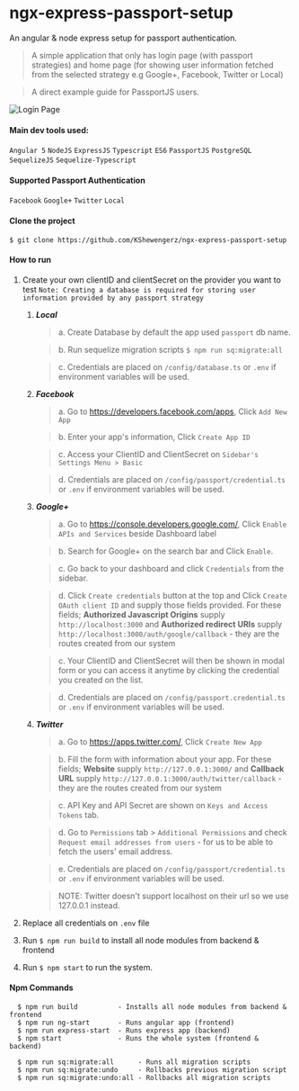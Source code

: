 # ngx-express-passport-setup


An angular & node express setup for passport authentication.


> A simple application that only has login page (with passport strategies) and home page (for showing user information fetched from the selected strategy e.g Google+, Facebook, Twitter or Local)

> A direct example guide for PassportJS users.

![Login Page](https://github.com/KShewengerz/ngx-express-passport-setup/blob/master/shared/images/login.png)


#### Main dev tools used:
`Angular 5` `NodeJS` `ExpressJS` `Typescript` `ES6` `PassportJS` `PostgreSQL` `SequelizeJS` `Sequelize-Typescript`


#### Supported Passport Authentication
`Facebook` `Google+` `Twitter` `Local`

#### Clone the project
`$ git clone https://github.com/KShewengerz/ngx-express-passport-setup`

#### How to run

1. Create your own clientID and clientSecret on the provider you want to test
   `Note: Creating a database is required for storing user information provided by any passport strategy`
      
   1. **_Local_**          
      > a. Create Database by default the app used `passport` db name.
      
      > b. Run sequelize migration scripts `$ npm run sq:migrate:all`
      
      > c. Credentials are placed on `/config/database.ts` or `.env` if environment variables will be used.
   
   2. **_Facebook_**
        > a. Go to https://developers.facebook.com/apps, Click `Add New App`
          
        > b. Enter your app's information, Click `Create App ID`
        
        > c. Access your ClientID and ClientSecret on `Sidebar's Settings Menu > Basic`   
        
        > d. Credentials are placed on `/config/passport/credential.ts` or `.env` if environment variables will be used.
   3. **_Google+_**
        > a. Go to https://console.developers.google.com/, Click `Enable APIs and Services` beside Dashboard label
        
        > b. Search for Google+ on the search bar and Click `Enable`.
        
        > c. Go back to your dashboard and click `Credentials` from the sidebar.
        
        > d. Click `Create credentials` button at the top and Click `Create OAuth client ID` and supply those fields provided.
          For these fields; **Authorized Javascript Origins** supply `http://localhost:3000` and **Authorized redirect URIs** supply `http://localhost:3000/auth/google/callback`
          - they are the routes created from our system
        
        > c. Your ClientID and ClientSecret will then be shown in modal form or you can access it anytime by clicking the credential you created on the list.
        
        > d. Credentials are placed on `/config/passport.credential.ts` or `.env` if environment variables will be used.
   
   4. **_Twitter_**
        > a. Go to https://apps.twitter.com/, Click `Create New App`
        
        > b. Fill the form with information about your app. For these fields; **Website** supply `http://127.0.0.1:3000/` and **Callback URL**
        supply 	`http://127.0.0.1:3000/auth/twitter/callback` - they are the routes created from our system
        
        > c. API Key and API Secret are shown on `Keys and Access Tokens` tab.  
        
        > d. Go to `Permissions` tab > `Additional Permissions` and check `Request email addresses from users` - for us to be able to fetch the users'
        email address. 
        
        > e. Credentials are placed on `/config/passport/credential.ts` or `.env` if environment variables will be used.
        
        > NOTE: Twitter doesn't support localhost on their url so we use 127.0.0.1 instead.
   
  
2. Replace all credentials on `.env` file
3. Run `$ npm run build` to install all node modules from backend  & frontend
4. Run `$ npm start` to run the system.


#### Npm Commands
```
  $ npm run build          - Installs all node modules from backend & frontend
  $ npm run ng-start       - Runs angular app (frontend)
  $ npm run express-start  - Runs express app (backend)
  $ npm start              - Runs the whole system (frontend & backend)
  
  $ npm run sq:migrate:all      - Runs all migration scripts
  $ npm run sq:migrate:undo     - Rollbacks previous migration script
  $ npm run sq:migrate:undo:all - Rollbacks all migration scripts
     
```



